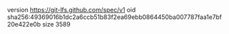 version https://git-lfs.github.com/spec/v1
oid sha256:49369016b1dc2a6ccb51b83f2ea69ebb0864450ba007787faa1e7bf20e422e0b
size 3589
